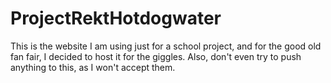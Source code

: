 # ProjectRektHotdogwater
This is the website I am using just for a school project, and for the good old fan fair, I decided to host it for the giggles.
Also, don't even try to push anything to this, as I won't accept them.

